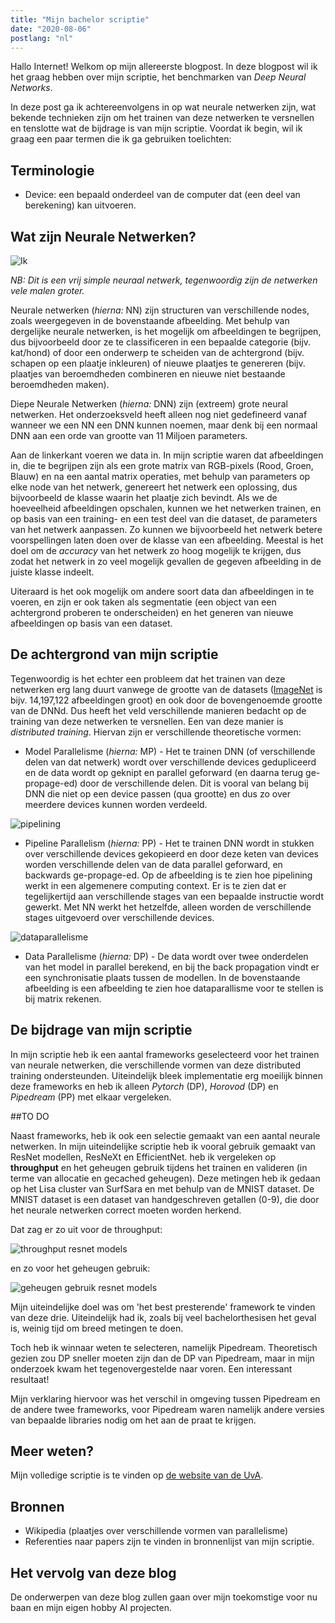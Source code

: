 ```yaml
---
title: "Mijn bachelor scriptie"
date: "2020-08-06"
postlang: "nl"
---
```

Hallo Internet! Welkom op mijn allereerste blogpost. In deze blogpost wil ik het graag hebben over mijn scriptie, het benchmarken van *Deep Neural Networks*.

In deze post ga ik achtereenvolgens in op wat neurale netwerken zijn, wat bekende technieken zijn om het trainen van deze netwerken te versnellen en tenslotte wat de bijdrage is van mijn scriptie. Voordat ik begin, wil ik graag een paar termen die ik ga gebruiken toelichten:

## Terminologie

- Device: een bepaald onderdeel van de computer dat (een deel van berekening) kan uitvoeren.

## Wat zijn Neurale Netwerken?

![Ik](/static/blog/nn.jpeg#blogimg)

*NB: Dit is een vrij simple neuraal netwerk, tegenwoordig zijn de netwerken vele malen groter.*

Neurale netwerken (*hierna:* NN) zijn structuren van verschillende nodes, zoals weergegeven in de bovenstaande afbeelding. Met behulp van dergelijke neurale netwerken, is het mogelijk om afbeeldingen te begrijpen, dus bijvoorbeeld door ze te classificeren in een bepaalde categorie (bijv. kat/hond) of door een onderwerp te scheiden van de achtergrond (bijv. schapen op een plaatje inkleuren) of nieuwe plaatjes te genereren (bijv. plaatjes van beroemdheden combineren en nieuwe niet bestaande beroemdheden maken).

Diepe Neurale Netwerken (*hierna:* DNN) zijn (extreem) grote neural netwerken. Het onderzoeksveld heeft alleen nog niet gedefineerd vanaf wanneer we een NN een DNN kunnen noemen, maar denk bij een normaal DNN aan een orde van grootte van 11 Miljoen parameters.

Aan de linkerkant voeren we data in. In mijn scriptie waren dat afbeeldingen in, die te begrijpen zijn als een grote matrix van RGB-pixels (Rood, Groen, Blauw) en na een aantal matrix operaties, met behulp van parameters op elke node van het netwerk, genereert het netwerk een oplossing, dus bijvoorbeeld de klasse waarin het plaatje zich bevindt. Als we de hoeveelheid afbeeldingen opschalen, kunnen we het netwerken trainen, en op basis van een training- en een test deel van die dataset, de parameters van het netwerk aanpassen. Zo kunnen we bijvoorbeeld het netwerk betere voorspellingen laten doen over de klasse van een afbeelding. Meestal is het doel om de *accuracy* van het netwerk zo hoog mogelijk te krijgen, dus zodat het netwerk in zo veel mogelijk gevallen de gegeven afbeelding in de juiste klasse indeelt.

Uiteraard is het ook mogelijk om andere soort data dan afbeeldingen in te voeren, en zijn er ook taken als segmentatie (een object van een achtergrond proberen te onderscheiden) en het generen van nieuwe afbeeldingen op basis van een dataset.

## De achtergrond van mijn scriptie

Tegenwoordig is het echter een probleem dat het trainen van deze netwerken erg lang duurt vanwege de grootte van de datasets ([ImageNet](https://image-net.org) is bijv. 14,197,122 afbeeldingen groot) en ook door de bovengenoemde grootte van de DNNd. Dus heeft het veld verschillende manieren bedacht op de training van deze netwerken te versnellen. Een van deze manier is *distributed training*. Hiervan zijn er verschillende theoretische vormen:

- Model Parallelisme (*hierna:* MP) - Het te trainen DNN (of verschillende delen van dat netwerk) wordt over verschillende devices gedupliceerd en de data wordt op geknipt en parallel geforward (en daarna terug ge-propage-ed) door de verschillende delen. Dit is vooral van belang bij DNN die niet op een device passen (qua grootte) en dus zo over meerdere devices kunnen worden verdeeld.

![pipelining](/static/blog/pl_in_computing.png#blogimg)

- Pipeline Parallelism (*hierna:* PP) - Het te trainen DNN wordt in stukken over verschillende devices gekopieerd en door deze keten van devices worden verschillende delen van de data parallel geforward, en backwards ge-propage-ed. Op de afbeelding is te zien hoe pipelining werkt in een algemenere computing context. Er is te zien dat er tegelijkertijd aan verschillende stages van een bepaalde instructie wordt gewerkt. Met NN werkt het hetzelfde, alleen worden de verschillende stages uitgevoerd over verschillende devices.

![dataparallelisme](/static/blog/dp_in_matrix_multiplication.png#blogimg)

- Data Parallelisme (*hierna:* DP) - De data wordt over twee onderdelen van het model in parallel berekend, en bij the back propagation vindt er een synchronisatie plaats tussen de modellen. In de bovenstaande afbeelding is een afbeelding te zien hoe dataparallisme voor te stellen is bij matrix rekenen.

## De bijdrage van mijn scriptie

In mijn scriptie heb ik een aantal frameworks geselecteerd voor het trainen van neurale netwerken, die verschillende vormen van deze distributed training ondersteunden. Uiteindelijk bleek implementatie erg moeilijk binnen deze frameworks en heb ik alleen *Pytorch* (DP), *Horovod* (DP) en *Pipedream* (PP) met elkaar vergeleken.

##TO DO

Naast frameworks, heb ik ook een selectie gemaakt van een aantal neurale netwerken. In mijn uiteindelijke scriptie heb ik vooral gebruik gemaakt van ResNet modellen, ResNeXt en EfficientNet.
heb ik vergeleken op __throughput__ en het geheugen gebruik tijdens het trainen en valideren (in terme van allocatie en gecached geheugen). Deze metingen heb ik gedaan op het Lisa cluster van SurfSara en met behulp van de MNIST dataset. De MNIST dataset is een dataset van handgeschreven getallen (0-9), die door het neurale netwerken correct moeten worden herkend.

Dat zag er zo uit voor de throughput:

![throughput resnet models](/static/blog/throughput_resnetmodels_thesis.png#blogimg)

en zo voor het geheugen gebruik:

![geheugen gebruik resnet models](/static/blog/memoryuse_resnetmodels_thesis.png#blogimg)

Mijn uiteindelijke doel was om 'het best presterende' framework te vinden van deze drie. Uiteindelijk had ik, zoals bij veel bachelorthesisen het geval is, weinig tijd om breed metingen te doen.

Toch heb ik winnaar weten te selecteren, namelijk Pipedream. Theoretisch gezien zou DP sneller moeten zijn dan de DP van Pipedream, maar in mijn onderzoek kwam het tegenovergestelde naar voren. Een interessant resultaat!

Mijn verklaring hiervoor was het verschil in omgeving tussen Pipedream en de andere twee frameworks, voor Pipedream waren namelijk andere versies van bepaalde libraries nodig om het aan de praat te krijgen.

## Meer weten?

Mijn volledige scriptie is te vinden op [de website van de UvA](https://scripties.uba.uva.nl/search?id=715774).

## Bronnen

- Wikipedia (plaatjes over verschillende vormen van parallelisme)
- Referenties naar papers zijn te vinden in bronnenlijst van mijn scriptie.

## Het vervolg van deze blog
De onderwerpen van deze blog zullen gaan over mijn toekomstige voor nu baan en mijn eigen hobby AI projecten.
